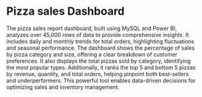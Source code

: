 # Pizza sales Dashboard
The pizza sales report dashboard, built using MySQL and Power BI, analyzes over 45,000 rows of data to provide comprehensive insights. It includes daily and monthly trends for total orders, highlighting fluctuations and seasonal performance. The dashboard shows the percentage of sales by pizza category and size, offering a clear breakdown of customer preferences. It also displays the total pizzas sold by category, identifying the most popular types. Additionally, it ranks the top 5 and bottom 5 pizzas by revenue, quantity, and total orders, helping pinpoint both best-sellers and underperformers. This powerful tool enables data-driven decisions for optimizing sales and inventory management.
